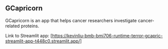 ## GCapricorn

GCapricorn is an app that helps cancer researchers investigate cancer-related proteins.

Link to Streamlit app: [https://kevinliu-bmb-bmi706-runtime-terror-gcapric-streamlit-app-t448c0.streamlit.app/]